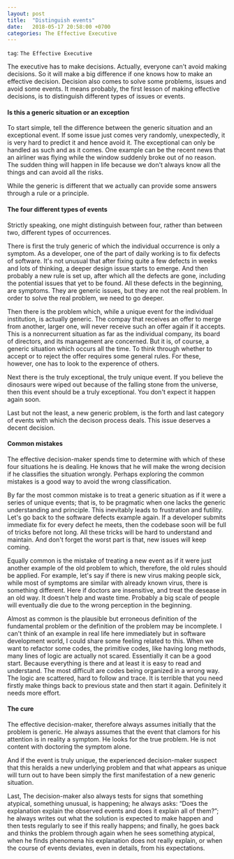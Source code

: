 ```yaml
---
layout: post
title:  "Distinguish events"
date:   2018-05-17 20:58:00 +0700
categories: The Effective Executive
---
```

`tag`: `The Effective Executive`

The executive has to make decisions. Actually, everyone can't avoid making decisions. So it will make a big difference if one knows how to make an effective decision. Decision also comes to solve some problems, issues and avoid some events. It means probably, the first lesson of making effective decisions, is to distinguish different types of issues or events.

#### Is this a generic situation or an exception

To start simple, tell the difference between the generic situation and an exceptional event. If some issue just comes very randomly, unexpectedly, it is very hard to predict it and hence avoid it. The exceptional can only be handled as such and as it comes. One example can be the recent news that an airliner was flying while the window suddenly broke out of no reason. The sudden thing will happen in life because we don't always know all the things and can avoid all the risks. 

While the generic is different that we actually can provide some answers through a rule or a principle.

#### The four different types of events

Strictly speaking, one might distinguish between four, rather than between two, different types of occurrences.

There is first the truly generic of which the individual occurrence is only a symptom. As a developer, one of the part of daily working is to fix defects of software. It's not unusual that after fixing quite a few defects in weeks and lots of thinking, a deeper design issue starts to emerge. And then probably a new rule is set up, after which all the defects are gone, including the potential issues that yet to be found. All these defects in the beginning, are symptoms. They are generic issues, but they are not the real problem. In order to solve the real problem, we need to go deeper.

Then there is the problem which, while a unique event for the individual institution, is actually generic. The compay that receives an offer to merge from another, larger one, will never receive such an offer again if it accepts. This is a nonrecurrent situation as far as the individual company, its board of directors, and its management are concerned. But it is, of course, a generic situation which occurs all the time. To think through whether to accept or to reject the offer requires some general rules. For these, however, one has to look to the experence of others. 

Next there is the truly exceptional, the truly unique event. If you believe the dinosaurs were wiped out because of the falling stone from the universe, then this event should be a truly exceptional. You don't expect it happen again soon.

Last but not the least, a new generic problem, is the forth and last category of events with which the decison process deals. This issue deserves a decent decision. 

#### Common mistakes

The effective decision-maker spends time to determine with which of these four situations he is dealing. He knows that he will make the wrong decision if he classifies the situation wrongly. Perhaps exploring the common mistakes is a good way to avoid the wrong classification. 

By far the most common mistake is to treat a generic situation as if it were a series of unique events; that is, to be pragmatic when one lacks the generic understanding and principle. This inevitably leads to frustration and futility. Let's go back to the software defects example again. If a developer submits immediate fix for every defect he meets, then the codebase soon will be full of tricks before not long. All these tricks will be hard to understand and maintain. And don't forget the worst part is that, new issues will keep coming. 

Equally common is the mistake of treating a new event as if it were just another example of the old problem to which, therefore, the old rules should be applied. For example, let's say if there is new virus making people sick, while most of symptoms are similar with already known virus, there is something different. Here if doctors are insensitive, and treat the desease in an old way. It doesn't help and waste time. Probably a big scale of people will eventually die due to the wrong perception in the beginning.

Almost as common is the plausible but erroneous definition of the fundamental problem or the definition of the problem may be incomplete. I can't think of an example in real life here immediately but in software development world, I could share some feeling related to this. When we want to refactor some codes, the primitive codes, like having long methods, many lines of logic are actually not scared. Essentially it can be a good start. Because everything is there and at least it is easy to read and understand. The most difficult are codes being organized in a wrong way. The logic are scattered, hard to follow and trace. It is terrible that you need firstly make things back to previous state and then start it again. Definitely it needs more effort.

#### The cure

The effective decision-maker, therefore always assumes initially that the problem is generic. He always assumes that the event that clamors for his attention is in reality a symptom. He looks for the true problem. He is not content with doctoring the symptom alone. 

And if the event is truly unique, the experienced decision-maker suspect that this heralds a new underlying problem and that what appears as unique will turn out to have been simply the first manifestation of a new generic situation.

Last, The decision-maker also always tests for signs that something atypical, something unusual, is happening; he always asks: “Does the explanation explain the observed events and does it explain all of them?”; he always writes out what the solution is expected to make happen and then tests regularly to see if this really happens; and finally, he goes back and thinks the problem through again when he sees something atypical, when he finds phenomena his explanation does not really explain, or when the course of events deviates, even in details, from his expectations.
